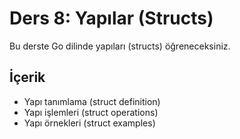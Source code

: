 # Ders 8: Yapılar (Structs)

Bu derste Go dilinde yapıları (structs) öğreneceksiniz.

## İçerik

- Yapı tanımlama (struct definition)
- Yapı işlemleri (struct operations)
- Yapı örnekleri (struct examples)
